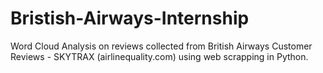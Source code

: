 # Bristish-Airways-Internship
Word Cloud Analysis on reviews collected from British Airways Customer Reviews - SKYTRAX (airlinequality.com) using web scrapping in Python.


